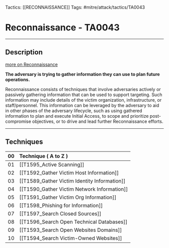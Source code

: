 Tactics: [[RECONNAISSANCE]]
Tags: #mitre/attack/tactics/TA0043 

# Reconnaissance - TA0043
---
## Description
[more on Reconnaissance](https://attack.mitre.org/tactics/TA0043)

**The adversary is trying to gather information they can use to plan future operations.**

Reconnaissance consists of techniques that involve adversaries actively or passively gathering information that can be used to support targeting. Such information may include details of the victim organization, infrastructure, or staff/personnel. This information can be leveraged by the adversary to aid in other phases of the adversary lifecycle, such as using gathered information to plan and execute Initial Access, to scope and prioritize post-compromise objectives, or to drive and lead further Reconnaissance efforts.

---
## Techniques

| 00  | Technique ( A to Z )                   |
| --- | :-------------------------------------- |
| 01  | [[T1595_Active Scanning]]                |
| 02  | [[T1592_Gather Victim Host Information]]     |
| 03  | [[T1589_Gather Victim Identity Information]]   |
| 04  | [[T1590_Gather Victim Network Information]]  |
| 05  | [[T1591_Gather Victim Org Information]]      |
| 06  | [[T1598_Phishing for Information]]           |
| 07  | [[T1597_Search Closed Sources]]            |
| 08  | [[T1596_Search Open Technical Databases]]   |
| 09  | [[T1593_Search Open Websites Domains]]     |
| 10  | [[T1594_Search Victim-Owned Websites]]      |                                          |


